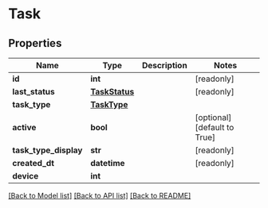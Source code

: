 # Task


## Properties
Name | Type | Description | Notes
------------ | ------------- | ------------- | -------------
**id** | **int** |  | [readonly] 
**last_status** | [**TaskStatus**](TaskStatus.md) |  | [readonly] 
**task_type** | [**TaskType**](TaskType.md) |  | 
**active** | **bool** |  | [optional] [default to True]
**task_type_display** | **str** |  | [readonly] 
**created_dt** | **datetime** |  | [readonly] 
**device** | **int** |  | 

[[Back to Model list]](../README.md#documentation-for-models) [[Back to API list]](../README.md#documentation-for-api-endpoints) [[Back to README]](../README.md)


